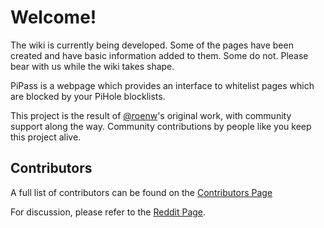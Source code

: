 # Welcome!

The wiki is currently being developed. Some of the pages have been created and have basic information added to them. Some do not. Please bear with us while the wiki takes shape.

PiPass is a webpage which provides an interface to whitelist pages which are blocked by your PiHole blocklists. 


This project is the result of [@roenw](https://github.com/roenw)'s original work, with community support along the way. Community contributions by people like you keep this project alive.

## Contributors

A full list of contributors can be found on the [Contributors Page](https://github.com/roenw/PiPass/graphs/contributors)

For discussion, please refer to the [Reddit Page](https://www.reddit.com/r/pihole/comments/btp3zg/pipass_a_temporary_unblock_and_blockpage_solution/).